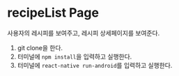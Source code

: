 # recipeList Page
사용자의 레시피를 보여주고, 레시피 상세페이지를 보여준다.

1. git clone을 한다.
2. 터미널에 ```npm install```을 입력하고 실행한다.
3. 터미널에 ```react-native run-android```를 입력하고 실행한다.
